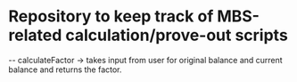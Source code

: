 # Repository to keep track of MBS-related calculation/prove-out scripts
--
calculateFactor ->
  takes input from user for original balance and current balance and returns the factor.
